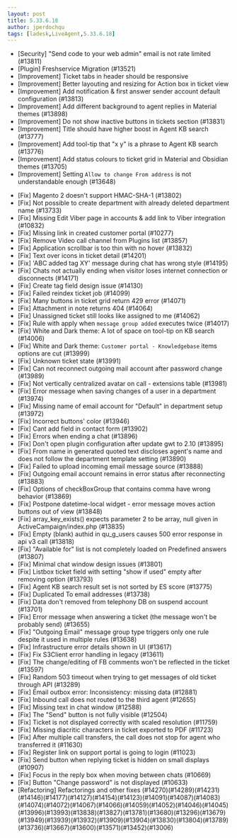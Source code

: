 ```yaml
---
layout: post
title: 5.33.6.18
author: jperdochqu
tags: [ladesk,LiveAgent,5.33.6.18]
---
```


- [Security] "Send code to your web admin" email is not rate limited (#13811)
- [Plugin] Freshservice Migration (#13521)
- [Improvement] Ticket tabs in header should be responsive
- [Improvement] Better layouting and resizing for Action box in ticket view
- [Improvement] Add notification & first answer sender account default configuration (#13813)
- [Improvement] Add different background to agent replies in Material themes (#13898)
- [Improvement] Do not show inactive buttons in tickets section (#13831)
- [Improvement] Title should have higher boost in Agent KB search (#13777)
- [Improvement] Add tool-tip that "x y" is a phrase to Agent KB search (#13776)
- [Improvement] Add status colours to ticket grid in Material and Obsidian themes (#13705)
- [Improvement] Setting `Allow to change From address` is not understandable enough (#13648)

<!--more-->

- [Fix] Magento 2 doesn't support HMAC-SHA-1 (#13802)
- [Fix] Not possible to create department with already deleted department name (#13733)
- [Fix] Missing Edit Viber page in accounts & add link to Viber integration (#10832)
- [Fix] Missing link in created customer portal (#10277)
- [Fix] Remove Video call channel from Plugins list (#13857)
- [Fix] Application scrollbar is too thin with no hover (#13832)
- [Fix] Text over icons in ticket detail (#14201)
- [Fix] 'ABC added tag XY' message during chat has wrong style (#14195)
- [Fix] Chats not actually ending when visitor loses internet connection or disconnects (#14171)
- [Fix] Create tag field design issue (#14130)
- [Fix] Failed reindex ticket job (#14099)
- [Fix] Many buttons in ticket grid return 429 error (#14071)
- [Fix] Attachment in note returns 404 (#14064)
- [Fix] Unassigned ticket still looks like assigned to me (#14062)
- [Fix] Rule with apply when `message group added` executes twice (#14017)
- [Fix] White and Dark theme: A lot of space on tool-tip on KB search (#14006)
- [Fix] White and Dark theme: `Customer portal - Knowledgebase` items options are cut (#13999)
- [Fix] Unknown ticket state (#13991)
- [Fix] Can not reconnect outgoing mail account after password change (#13989)
- [Fix] Not vertically centralized avatar on call - extensions table (#13981)
- [Fix] Error message when saving changes of a user in a department (#13974)
- [Fix] Missing name of email account for "Default" in department setup (#13972)
- [Fix] Incorrect buttons' color (#13946)
- [Fix] Cant add field in contact form (#13902)
- [Fix] Errors when ending a chat (#13896)
- [Fix] Don't open plugin configuration after update gwt to 2.10 (#13895)
- [Fix] From name in generated quoted text discloses agent's name and does not follow the department template setting (#13890)
- [Fix] Failed to upload incoming email message source (#13888)
- [Fix] Outgoing email account remains in error status after reconnecting (#13883)
- [Fix] Options of checkBoxGroup that contains comma have wrong behavior (#13869)
- [Fix] Postpone datetime-local widget - error message moves action buttons out of view (#13848)
- [Fix] array_key_exists() expects parameter 2 to be array, null given in ActiveCampaign/index.php (#13835)
- [Fix] Empty (blank) authid in qu_g_users causes 500 error response in api v3 call (#13818)
- [Fix] "Available for" list is not completely loaded on Predefined answers (#13807)
- [Fix] Minimal chat window design issues (#13801)
- [Fix] Listbox ticket field with setting "show if used" empty after removing option (#13793)
- [Fix] Agent KB search result set is not sorted by ES score (#13775)
- [Fix] Duplicated To email addresses (#13738)
- [Fix] Data don't removed from telephony DB on suspend account (#13701)
- [Fix] Error message when answering a ticket (the message won't be probably send) (#13655)
- [Fix] "Outgoing Email" message group type triggers only one rule despite it used in multiple rules (#13638)
- [Fix] Infrastructure error details shown in UI (#13617)
- [Fix] Fix S3Client error handling in legacy (#13611)
- [Fix] The change/editing of FB comments won't be reflected in the ticket (#13597)
- [Fix] Random 503 timeout when trying to get messages of old ticket through API (#13289)
- [Fix] Email outbox error: Inconsistency: missing data (#12881)
- [Fix] Inbound call does not routed to the third agent (#12655)
- [Fix] Missing text in chat window (#12588)
- [Fix] The "Send" button is not fully visible (#12504)
- [Fix] Ticket is not displayed correctly with scaled resolution (#11759)
- [Fix] Missing diacritic characters in ticket exported to PDF (#11723)
- [Fix] After multiple call transfers, the call does not stop for agent who transferred it (#11630)
- [Fix] Register link on support portal is going to login (#11023)
- [Fix] Send button when replying ticket is hidden on small displays (#10907)
- [Fix] Focus in the reply box when moving between chats (#10669)
- [Fix] Button "Change password" is not displayed (#10633)
- [Refactoring] Refactorings and other fixes (#14270)(#14289)(#14231)(#14146)(#14177)(#14127)(#14154)(#14123)(#14091)(#14087)(#14083)(#14074)(#14072)(#14067)(#14066)(#14059)(#14052)(#14046)(#14045)(#13996)(#13993)(#13838)(#13827)(#13781)(#13680)(#13296)(#13679)(#13949)(#13939)(#13932)(#13909)(#13904)(#13830)(#13804)(#13789)(#13736)(#13667)(#13600)(#13571)(#13452)(#13006)
